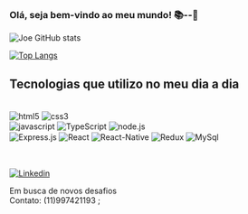### Olá, seja bem-vindo ao meu mundo! 📚--🚀



![Joe GitHub  stats](https://github-readme-stats.vercel.app/api?username=Joelson-S-Rodrigues&show_icons=true&theme=radical)

[![Top Langs](https://github-readme-stats.vercel.app/api/top-langs/?username=Joelson-S-Rodrigues&layout=compact)](https://github.com/Joelson-S-Rodrigues/github-readme-stats)

## Tecnologias que utilizo no meu dia a dia

<div style="display: inline_block"> <br/>
<img align="center" alt="html5" src="https://img.shields.io/badge/HTML5-E34F26?style=for-the-badge&logo=html5&logoColor=white" />
<img align="center" alt="css3" src="https://img.shields.io/badge/CSS3-1572B6?style=for-the-badge&logo=css3&logoColor=white" /><br/>
<img align="center" alt="javascript" src="https://img.shields.io/badge/JavaScript-323330?style=for-the-badge&logo=javascript&logoColor=F7DF1E" />
<img align="center" alt="TypeScript" src=https://img.shields.io/badge/TypeScript-007ACC?style=for-the-badge&logo=typescript&logoColor=white /> 
<img align="center" alt="node.js" src="https://img.shields.io/badge/Node.js-43853D?style=for-the-badge&logo=node.js&logoColor=white"/><br/>
<img align="center" alt="Express.js" src="https://img.shields.io/badge/Express.js-404D59?style=for-the-badge"/>
<img align="center" alt="React" src="https://img.shields.io/badge/React-20232A?style=for-the-badge&logo=react&logoColor=61DAFB" />
<img align="center" alt="React-Native" src="https://img.shields.io/badge/React_Native-20232A?style=for-the-badge&logo=react&logoColor=61DAFB" />
<img align="center" alt="Redux" src="https://img.shields.io/badge/Redux-593D88?style=for-the-badge&logo=redux&logoColor=white" />
<img align="center" alt="MySql" src="https://img.shields.io/badge/MySQL-00000F?style=for-the-badge&logo=mysql&logoColor=white" />
</div><br/>

## 
[![Linkedin](https://img.shields.io/badge/LinkedIn-0077B5?style=for-the-badge&logo=linkedin&logoColor=dracula)](https://www.linkedin.com/in/joelson-rodrigues-896004227/)

Em busca de novos desafios <br/>
Contato: (11)997421193 ;

